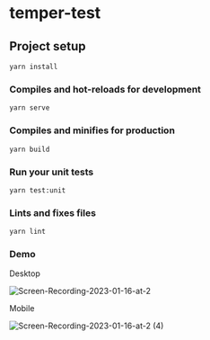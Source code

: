# temper-test

## Project setup
```
yarn install
```

### Compiles and hot-reloads for development
```
yarn serve
```

### Compiles and minifies for production
```
yarn build
```

### Run your unit tests
```
yarn test:unit
```

### Lints and fixes files
```
yarn lint
```

### Demo

Desktop

![Screen-Recording-2023-01-16-at-2](https://user-images.githubusercontent.com/17471271/212764843-a27fa22f-b164-40f2-9fba-8a5d1648f3a5.gif)

Mobile

![Screen-Recording-2023-01-16-at-2 (4)](https://user-images.githubusercontent.com/17471271/212767029-9a1b7597-29aa-4bdb-bf9e-5f3bc193b92f.gif)



